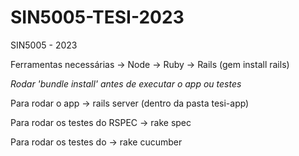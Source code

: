 # SIN5005-TESI-2023
SIN5005 - 2023

Ferramentas necessárias
-> Node
-> Ruby
-> Rails (gem install rails)

*Rodar 'bundle install' antes de executar o app ou testes*

Para rodar o app
-> rails server (dentro da pasta tesi-app)

Para rodar os testes do RSPEC
-> rake spec

Para rodar os testes do
-> rake cucumber
